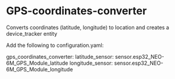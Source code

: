 # GPS-coordinates-converter
Converts coordinates (latitude, longitude) to location and creates a device_tracker entity

Add the following to configuration.yaml:

gps_coordinates_converter:
  latitude_sensor: sensor.esp32_NEO-6M_GPS_Module_latitude 
  longitude_sensor: sensor.esp32_NEO-6M_GPS_Module_longitude
